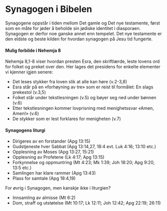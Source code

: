 # Synagogen i Bibelen
Synagogene oppstår i tiden mellom Det gamle og Det nye testamente, først som en måte for jøder å beholde sin jødiske identitet i diasporaen. Synagogen er derfor noe ganske annet enn tempelet.
Det nye testamente er den eldste og beste kilden for hvordan synagogen på Jesu tid fungerte.

#### Mulig forbilde i Nehemja 8

Nehemja 8,1-8 viser hvordan presten Esra, den skriftlærde, leste lovens ord for folket og preket over den. Her lages det presidens for enkelte elementer vi kjenner igjen senere:

* Det leses stykker fra loven slik at alle kan høre (v.2-3,8)
* Esra står på en «forhøyning av tre» som er reist til formålet: En slags prekestol (v.3,5)
* Folket står under tekstlesningen (v.5) og bøyer seg ned under bønnen (v.6)
* Etter tekstlesningen kommer lovprisning med menighetssvar «Amen, Amen!» (v.6)
* De stykker som er lest forklares for menigheten (v.7)

#### Synagogens liturgi

* Dirigeres av en forstander (Apg 13:15)
* Gudstjeneste hver Sabbat (Apg 13:14,27, 18:4 evt. Luk 4:16; 13:10 etc.)
* Opplesning av Moses (Apg 13:27, 15:21)
* Opplesning av Profetene (Lk 4:17; Apg 13:15)
* Forkynnelse og oppmuntring (Mt 4:23; Mk 1:39; Joh 18:20; Apg 9:20, 13:5 etc.)
* Samlingen har klare rammer (Apg 13:43)
* Plass for samtale (Apg 18:4,19)

For øvrig i Synagogen, men kanskje ikke i liturgien?

* Innsamling av almisse (Mt 6:2)
* Dom, straff og utstøtelse (Mt 10:17; Lk 12:11; Joh 12:42; Apg 22:19; 26:11)
